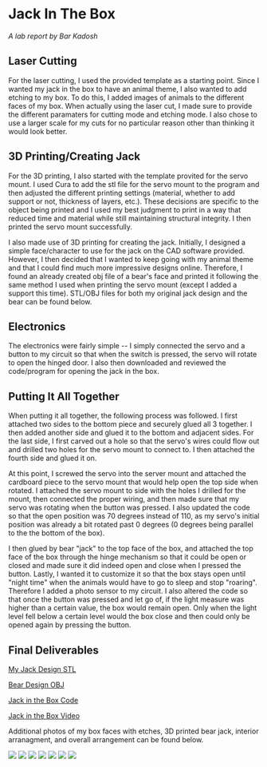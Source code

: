 # Jack In The Box

*A lab report by Bar Kadosh* 

## Laser Cutting

For the laser cutting, I used the provided template as a starting point. Since I wanted my jack in the box to have an animal theme, I also wanted to add etching to my box. To do this, I added images of animals to the different faces of my box. When actually using the laser cut, I made sure to provide the different paramaters for cutting mode and etching mode. I also chose to use a larger scale for my cuts for no particular reason other than thinking it would look better.

## 3D Printing/Creating Jack

For the 3D printing, I also started with the template provited for the servo mount. I used Cura to add the stl file for the servo mount to the program and then adjusted the different printing settings (material, whether to add support or not, thickness of layers, etc.). These decisions are specific to the object being printed and I used my best judgment to print in a way that reduced time and material while still maintaining structural integrity. I then printed the servo mount successfully. 

I also made use of 3D printing for creating the jack. Initially, I designed a simple face/character to use for the jack on the CAD software provided. However, I then decided that I wanted to keep going with my animal theme and that I could find much more impressive designs online. Therefore, I found an already created obj file of a bear's face and printed it following the same method I used when printing the servo mount (except I added a support this time). STL/OBJ files for both my original jack design and the bear can be found below.  

## Electronics

The electronics were fairly simple -- I simply connected the servo and a button to my circuit so that when the switch is pressed, the servo will rotate to open the hinged door. I also then downloaded and reviewed the code/program for opening the jack in the box.

## Putting It All Together

When putting it all together, the following process was followed. I first attached two sides to the bottom piece and securely glued all 3 together. I then added another side and glued it to the bottom and adjacent sides. For the last side, I first carved out a hole so that the servo's wires could flow out and drilled two holes for the servo mount to connect to. I then attached the fourth side and glued it on. 

At this point, I screwed the servo into the server mount and attached the cardboard piece to the servo mount that would help open the top side when rotated. I attached the servo mount to side with the holes I drilled for the mount, then connected the proper wiring, and then made sure that my servo was rotating when the button was pressed. I also updated the code so that the open position was 70 degrees instead of 110, as my servo's initial position was already a bit rotated past 0 degrees (0 degrees being parallel to the the bottom of the box).

I then glued by bear "jack" to the top face of the box, and attached the top face of the box through the hinge mechanism so that it could be open or closed and made sure it did indeed open and close when I pressed the button. Lastly, I wanted it to customize it so that the box stays open until "night time" when the animals would have to go to sleep and stop "roaring". Therefore I added a photo sensor to my circuit. I also altered the code so that once the button was pressed and let go of, if the light measure was higher than a certain value, the box would remain open. Only when the light level fell below a certain level would the box close and then could only be opened again by pressing the button.

## Final Deliverables

[My Jack Design STL](https://github.com/barkadosh1/IDD-Fa19_Lab5/blob/master/JackMan.stl)

[Bear Design OBJ](https://github.com/barkadosh1/IDD-Fa19_Lab5/blob/master/bear.OBJ)

[Jack in the Box Code](https://github.com/barkadosh1/IDD-Fa19_Lab5/blob/master/motor.ino)

[Jack in the Box Video](https://youtu.be/3AtJwbNAvXA)

Additional photos of my box faces with etches, 3D printed bear jack, interior arranagment, and overall arrangement can be found below.

<img src="https://github.com/barkadosh1/IDD-Fa19_Lab5/blob/master/IMG_9634.jpeg">

<img src="https://github.com/barkadosh1/IDD-Fa19_Lab5/blob/master/IMG_9635.jpeg">

<img src="https://github.com/barkadosh1/IDD-Fa19_Lab5/blob/master/IMG_9636.jpeg">

<img src="https://github.com/barkadosh1/IDD-Fa19_Lab5/blob/master/IMG_9637.jpeg">

<img src="https://github.com/barkadosh1/IDD-Fa19_Lab5/blob/master/IMG_9638.jpeg">

<img src="https://github.com/barkadosh1/IDD-Fa19_Lab5/blob/master/IMG_9639.jpeg">

<img src="https://github.com/barkadosh1/IDD-Fa19_Lab5/blob/master/IMG_9641.jpeg">
